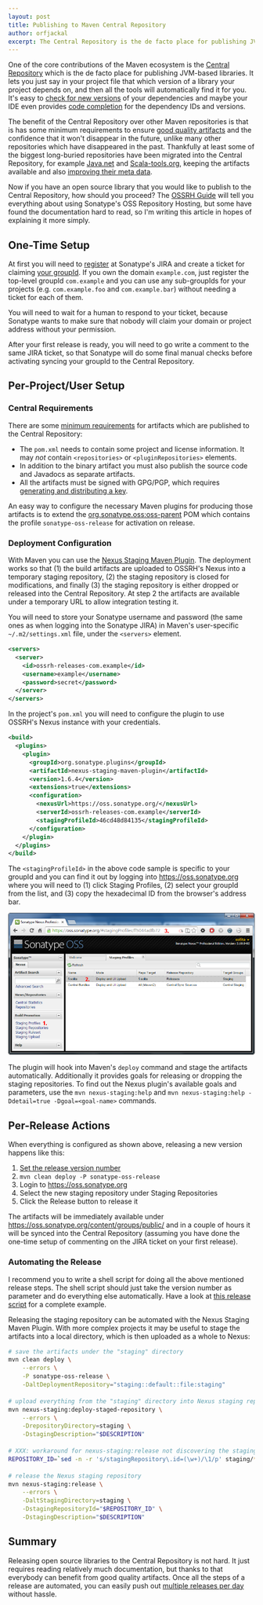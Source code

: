 ```yaml
---
layout: post
title: Publishing to Maven Central Repository
author: orfjackal
excerpt: The Central Repository is the de facto place for publishing JVM-based open source libraries. Publishing your own libraries there is not hard and it'll make the life of all your users easier.
---
```


One of the core contributions of the Maven ecosystem is the [Central Repository](http://central.sonatype.org/) which is the de facto place for publishing JVM-based libraries. It lets you just say in your project file that which version of a library your project depends on, and then all the tools will automatically find it for you. It's easy to [check for new versions](http://mojo.codehaus.org/versions-maven-plugin/) of your dependencies and maybe your IDE even provides [code completion](https://www.jetbrains.com/idea/features/build_tools.html) for the dependency IDs and versions.

The benefit of the Central Repository over other Maven repositories is that is has some minimum requirements to ensure [good quality artifacts](http://blog.sonatype.com/2010/01/nexus-oss-ecosystem/) and the confidence that it won't disappear in the future, unlike many other repositories which have disappeared in the past. Thankfully at least some of the biggest long-buried repositories have been migrated into the Central Repository, for example [Java.net](http://blog.sonatype.com/2010/02/java-net-maven-repository-rescue-mission-on-march-5th/) and [Scala-tools.org](http://blog.sonatype.com/2012/02/scala-artifacts-now-on-central/), keeping the artifacts available and also [improving their meta data](http://blog.sonatype.com/2011/08/java-net-moves-to-central/).

Now if you have an open source library that you would like to publish to the Central Repository, how should you proceed? The [OSSRH Guide](http://central.sonatype.org/pages/ossrh-guide.html) will tell you everything about using Sonatype's OSS Repository Hosting, but some have found the documentation hard to read, so I'm writing this article in hopes of explaining it more simply.


## One-Time Setup ##

At first you will need to [register](http://central.sonatype.org/pages/ossrh-guide.html#initial-setup) at Sonatype's JIRA and create a ticket for claiming [your groupId](http://central.sonatype.org/pages/choosing-your-coordinates.html). If you own the domain `example.com`, just register the top-level groupId `com.example` and you can use any sub-groupIds for your projects (e.g. `com.example.foo` and `com.example.bar`) without needing a ticket for each of them.

You will need to wait for a human to respond to your ticket, because Sonatype wants to make sure that nobody will claim your domain or project address without your permission.

After your first release is ready, you will need to go write a comment to the same JIRA ticket, so that Sonatype will do some final manual checks before activating syncing your groupId to the Central Repository.


## Per-Project/User Setup ##

### Central Requirements ###

There are some [minimum requirements](http://central.sonatype.org/pages/requirements.html) for artifacts which are published to the Central Repository:

* The `pom.xml` needs to contain some project and license information. It may *not* contain `<repositories>` or `<pluginRepositories>` elements.
* In addition to the binary artifact you must also publish the source code and Javadocs as separate artifacts.
* All the artifacts must be signed with GPG/PGP, which requires [generating and distributing a key](http://central.sonatype.org/pages/working-with-pgp-signatures.html).

An easy way to configure the necessary Maven plugins for producing those artifacts is to extend the [org.sonatype.oss:oss-parent](http://search.maven.org/#search%7Cgav%7C1%7Cg%3A%22org.sonatype.oss%22%20AND%20a%3A%22oss-parent%22) POM which contains the profile `sonatype-oss-release` for activation on release.


### Deployment Configuration ###

With Maven you can use the [Nexus Staging Maven Plugin](http://books.sonatype.com/nexus-book/reference/staging-sect-deployment.html). The deployment works so that (1) the build artifacts are uploaded to OSSRH's Nexus into a temporary staging repository, (2) the staging repository is closed for modifications, and finally (3) the staging repository is either dropped or released into the Central Repository. At step 2 the artifacts are available under a temporary URL to allow integration testing it.

You will need to store your Sonatype username and password (the same ones as when logging into the Sonatype JIRA) in Maven's user-specific `~/.m2/settings.xml` file, under the `<servers>` element.

```xml
<servers>
  <server>
    <id>ossrh-releases-com.example</id>
    <username>example</username>
    <password>secret</password>
  </server>
</servers>
```

In the project's `pom.xml` you will need to configure the plugin to use OSSRH's Nexus instance with your credentials.

```xml
<build>
  <plugins>
    <plugin>
      <groupId>org.sonatype.plugins</groupId>
      <artifactId>nexus-staging-maven-plugin</artifactId>
      <version>1.6.4</version>
      <extensions>true</extensions>
      <configuration>
        <nexusUrl>https://oss.sonatype.org/</nexusUrl>
        <serverId>ossrh-releases-com.example</serverId>
        <stagingProfileId>46cd48d84135</stagingProfileId>
      </configuration>
    </plugin>
  </plugins>
</build>
```

The `<stagingProfileId>` in the above code sample is specific to your groupId and you can find it out by logging into <https://oss.sonatype.org> where you will need to (1) click Staging Profiles, (2) select your groupId from the list, and (3) copy the hexadecimal ID from the browser's address bar.

![How to find your stagingProfileId](/img/publishing-to-maven-central-repository/staging-profile-id.png)

The plugin will hook into Maven's `deploy` command and stage the artifacts automatically. Additionally it provides goals for releasing or dropping the staging repositories. To find out the Nexus plugin's available goals and parameters, use the `mvn nexus-staging:help` and `mvn nexus-staging:help -Ddetail=true -Dgoal=<goal-name>` commands.


## Per-Release Actions ##

When everything is configured as shown above, releasing a new version happens like this:

1. [Set the release version number](http://mojo.codehaus.org/versions-maven-plugin/set-mojo.html)
2. `mvn clean deploy -P sonatype-oss-release`
3. Login to <https://oss.sonatype.org>
4. Select the new staging repository under Staging Repositories
5. Click the Release button to release it

The artifacts will be immediately available under <https://oss.sonatype.org/content/groups/public/> and in a couple of hours it will be synced into the Central Repository (assuming you have done the one-time setup of commenting on the JIRA ticket on your first release).


### Automating the Release ###

I recommend you to write a shell script for doing all the above mentioned release steps. The shell script should just take the version number as parameter and do everything else automatically. Have a look at [this release script](https://github.com/orfjackal/retrolambda/tree/master/scripts) for a complete example.

Releasing the staging repository can be automated with the Nexus Staging Maven Plugin. With more complex projects it may be useful to stage the artifacts into a local directory, which is then uploaded as a whole to Nexus:

```bash
# save the artifacts under the "staging" directory
mvn clean deploy \
    --errors \
    -P sonatype-oss-release \
    -DaltDeploymentRepository="staging::default::file:staging"

# upload everything from the "staging" directory into Nexus staging repository
mvn nexus-staging:deploy-staged-repository \
    --errors \
    -DrepositoryDirectory=staging \
    -DstagingDescription="$DESCRIPTION"

# XXX: workaround for nexus-staging:release not discovering the stagingRepositoryId automatically
REPOSITORY_ID=`sed -n -r 's/stagingRepository\.id=(\w+)/\1/p' staging/*.properties`

# release the Nexus staging repository
mvn nexus-staging:release \
    --errors \
    -DaltStagingDirectory=staging \
    -DstagingRepositoryId="$REPOSITORY_ID" \
    -DstagingDescription="$DESCRIPTION"
```


## Summary ##

Releasing open source libraries to the Central Repository is not hard. It just requires reading relatively much documentation, but thanks to that everybody can benefit from good quality artifacts. Once all the steps of a release are automated, you can easily push out [multiple releases per day](https://github.com/solita/datatree#version-history) without hassle.
